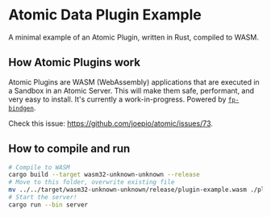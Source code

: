 # Atomic Data Plugin Example

A minimal example of an Atomic Plugin, written in Rust, compiled to WASM.

## How Atomic Plugins work

Atomic Plugins are WASM (WebAssembly) applications that are executed in a Sandbox in an Atomic Server.
This will make them safe, performant, and very easy to install.
It's currently a work-in-progress.
Powered by [`fp-bindgen`](https://github.com/fiberplane/fp-bindgen/).

Check this issue: https://github.com/joepio/atomic/issues/73.

## How to compile and run

```bash
# Compile to WASM
cargo build --target wasm32-unknown-unknown --release
# Move to this folder, overwrite existing file
mv ../../target/wasm32-unknown-unknown/release/plugin-example.wasm ./plugin_example.wasm
# Start the server!
cargo run --bin server
```
